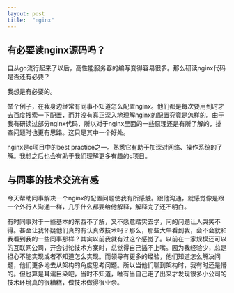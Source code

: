 ```yaml
---
layout: post
title:  "nginx"
---
```


## 有必要读nginx源码吗？

自从go流行起来了以后，高性能服务器的编写变得容易很多。那么研读nginx代码是否还有必要？

我想是有必要的。

举个例子，在我身边经常有同事不知道怎么配置nginx。他们都是每次要用到时才去百度搜索一下配置，而并没有真正深入地理解nginx的配置究竟是怎样的。由于我有研读过部分nginx代码，所以对于nginx里面的一些原理还是有所了解的，排查问题时也更有思路。这只是其中一个好处。

nginx是c项目中的best practice之一。熟悉它有助于加深对网络、操作系统的了解。我想之后也会有助于我们理解更多有趣的c项目。

## 与同事的技术交流有感

今天帮助同事解决一个nginx的配置问题使我有所感触。跟他沟通，就感觉像是跟一个外行人沟通一样，几乎什么都要给他解释，解释完了还不明白。

有时同事对于一些基本的东西不了解，又不愿意踏实去学，问的问题让人哭笑不得。甚至让我怀疑他们真的有认真做技术吗？那么，那些大牛看到我，会不会就和我看到我的一些同事那样？其实以前我就有过这个感觉了。以前在一家规模还可以的互联网公司，开会讨论技术方案时，总觉得自己插不上嘴。因为我经验少，总是担心不能实现或者不知道怎么实现。而领导有更多的经验，他们知道怎么解决问题，他们更多地去从架构的角度思考问题。所以当他们聊到架构时，我有时还是懵的。但也算是耳濡目染吧，当时不知道，唯有当自己走了出来才发现很多小公司的技术环境真的很糟糕，做技术做得很业余。

